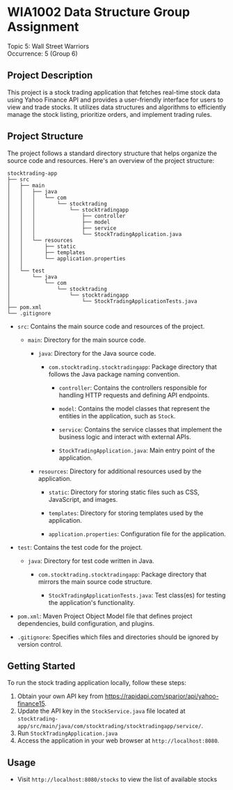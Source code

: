 # WIA1002 Data Structure Group Assignment
Topic 5: Wall Street Warriors  
Occurrence: 5 (Group 6)

## Project Description
This project is a stock trading application that fetches real-time stock data using Yahoo Finance API and provides a user-friendly interface for users to view and trade stocks. It utilizes data structures and algorithms to efficiently manage the stock listing, prioritize orders, and implement trading rules.

## Project Structure

The project follows a standard directory structure that helps organize the source code and resources. Here's an overview of the project structure:

```
stocktrading-app
├── src
│   ├── main
│   │   ├── java
│   │   │   └── com
│   │   │       └── stocktrading
│   │   │           └── stocktradingapp
│   │   │               ├── controller
│   │   │               ├── model
│   │   │               ├── service
│   │   │               └── StockTradingApplication.java
│   │   └── resources
│   │       ├── static
│   │       ├── templates
│   │       └── application.properties
│   │           
│   └── test
│       └── java
│           └── com
│               └── stocktrading
│                   └── stocktradingapp
│                       └── StockTradingApplicationTests.java
├── pom.xml
└── .gitignore
```

- `src`: Contains the main source code and resources of the project.

  - `main`: Directory for the main source code.

    - `java`: Directory for the Java source code.

      - `com.stocktrading.stocktradingapp`: Package directory that follows the Java package naming convention.

        - `controller`: Contains the controllers responsible for handling HTTP requests and defining API endpoints.

        - `model`: Contains the model classes that represent the entities in the application, such as `Stock`.

        - `service`: Contains the service classes that implement the business logic and interact with external APIs.

        - `StockTradingApplication.java`: Main entry point of the application.

    - `resources`: Directory for additional resources used by the application.

      - `static`: Directory for storing static files such as CSS, JavaScript, and images.

      - `templates`: Directory for storing templates used by the application.

      - `application.properties`: Configuration file for the application.

- `test`: Contains the test code for the project.

  - `java`: Directory for test code written in Java.

    - `com.stocktrading.stocktradingapp`: Package directory that mirrors the main source code structure.

      - `StockTradingApplicationTests.java`: Test class(es) for testing the application's functionality.

- `pom.xml`: Maven Project Object Model file that defines project dependencies, build configuration, and plugins.

- `.gitignore`: Specifies which files and directories should be ignored by version control.

## Getting Started

To run the stock trading application locally, follow these steps:

1. Obtain your own API key from https://rapidapi.com/sparior/api/yahoo-finance15.
2. Update the API key in the `StockService.java` file located at `stocktrading-app/src/main/java/com/stocktrading/stocktradingapp/service/`.
3. Run `StockTradingApplication.java`  
4. Access the application in your web browser at `http://localhost:8080`.

## Usage

- Visit `http://localhost:8080/stocks` to view the list of available stocks